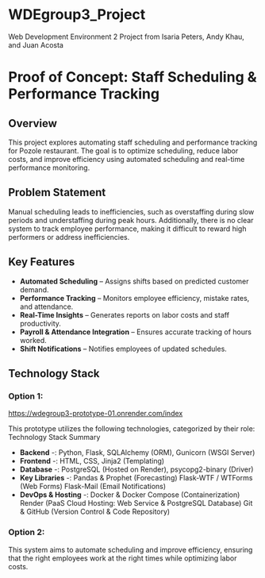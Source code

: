 # WDEgroup3_Project
Web Development Environment 2 Project from Isaria Peters, Andy Khau, and Juan Acosta

# Proof of Concept: Staff Scheduling & Performance Tracking

## Overview
This project explores automating staff scheduling and performance tracking for Pozole restaurant. The goal is to optimize scheduling, reduce labor costs, and improve efficiency using automated scheduling and real-time performance monitoring.

## Problem Statement
Manual scheduling leads to inefficiencies, such as overstaffing during slow periods and understaffing during peak hours. Additionally, there is no clear system to track employee performance, making it difficult to reward high performers or address inefficiencies.

## Key Features
- **Automated Scheduling** – Assigns shifts based on predicted customer demand.
- **Performance Tracking** – Monitors employee efficiency, mistake rates, and attendance.
- **Real-Time Insights** – Generates reports on labor costs and staff productivity.
- **Payroll & Attendance Integration** – Ensures accurate tracking of hours worked.
- **Shift Notifications** – Notifies employees of updated schedules.

## Technology Stack
### Option 1:
https://wdegroup3-prototype-01.onrender.com/index

This prototype utilizes the following technologies, categorized by their role:
Technology Stack Summary
  - **Backend** -: Python, Flask, SQLAlchemy (ORM), Gunicorn (WSGI Server)
  - **Frontend** -: HTML, CSS, Jinja2 (Templating)
  - **Database** -: PostgreSQL (Hosted on Render), psycopg2-binary (Driver)
  - **Key Libraries** -:
    Pandas & Prophet (Forecasting)
    Flask-WTF / WTForms (Web Forms)
    Flask-Mail (Email Notifications)
  - **DevOps & Hosting** -:
    Docker & Docker Compose (Containerization)
    Render (PaaS Cloud Hosting: Web Service & PostgreSQL Database)
    Git & GitHub (Version Control & Code Repository)

### Option 2:


This system aims to automate scheduling and improve efficiency, ensuring that the right employees work at the right times while optimizing labor costs.


